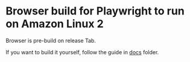 # Browser build for Playwright to run on Amazon Linux 2

Browser is pre-build on release Tab.

If you want to build it yourself, follow the guide in [docs](https://github.com/help-14/playwright-amazon-linux-build/tree/master/docs) folder.
